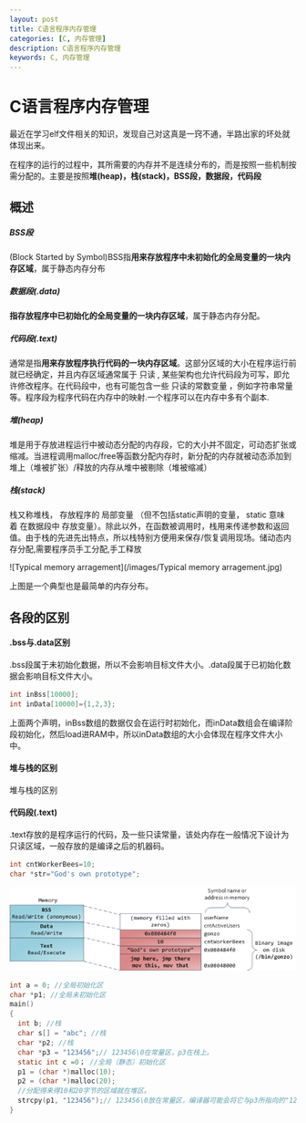```yaml
---
layout: post
title: C语言程序内存管理
categories: [C, 内存管理]
description: C语言程序内存管理
keywords: C, 内存管理
---
```


# C语言程序内存管理

最近在学习elf文件相关的知识，发现自己对这真是一窍不通，半路出家的坏处就体现出来。

在程序的运行的过程中，其所需要的内存并不是连续分布的，而是按照一些机制按需分配的。主要是按照**堆(heap)，栈(stack)，BSS段，数据段，代码段**

## 概述

##### BSS段

(Block Started by Symbol)BSS指**用来存放程序中未初始化的全局变量的一块内存区域**，属于静态内存分布

##### 数据段(.data)

**指存放程序中已初始化的全局变量的一块内存区域**，属于静态内存分配。

##### 代码段(.text)

通常是指**用来存放程序执行代码的一块内存区域**。这部分区域的大小在程序运行前就已经确定，并且内存区域通常属于 只读 , 某些架构也允许代码段为可写，即允许修改程序。在代码段中，也有可能包含一些 只读的常数变量 ，例如字符串常量等。程序段为程序代码在内存中的映射.一个程序可以在内存中多有个副本.

##### 堆(heap)

堆是用于存放进程运行中被动态分配的内存段，它的大小并不固定，可动态扩张或缩减。当进程调用malloc/free等函数分配内存时，新分配的内存就被动态添加到堆上（堆被扩张）/释放的内存从堆中被剔除（堆被缩减）

##### 栈(stack)

栈又称堆栈， 存放程序的 局部变量 （但不包括static声明的变量， static 意味着 在数据段中 存放变量）。除此以外，在函数被调用时，栈用来传递参数和返回值。由于栈的先进先出特点，所以栈特别方便用来保存/恢复调用现场。储动态内存分配,需要程序员手工分配,手工释放

![Typical memory arragement](/images/Typical memory arragement.jpg)

上图是一个典型也是最简单的内存分布。

## 各段的区别

#### .bss与.data区别

.bss段属于未初始化数据，所以不会影响目标文件大小。.data段属于已初始化数据会影响目标文件大小。

```c
int inBss[10000];
int inData[10000]={1,2,3};
```

上面两个声明，inBss数组的数据仅会在运行时初始化，而inData数组会在编译阶段初始化，然后load进RAM中，所以inData数组的大小会体现在程序文件大小中。

#### 堆与栈的区别

堆与栈的区别

#### 代码段(.text)

.text存放的是程序运行的代码，及一些只读常量，该处内存在一般情况下设计为只读区域，一般存放的是编译之后的机器码。



```c
int cntWorkerBees=10;
char *str="God's own prototype";
```

![mappingBinaryImage](/images/mappingBinaryImage.png)



```c
int a = 0; //全局初始化区  
char *p1; //全局未初始化区  
main()  
{  
  int b; //栈  
  char s[] = "abc"; //栈  
  char *p2; //栈  
  char *p3 = "123456";// 123456\0在常量区，p3在栈上。  
  static int c =0； //全局（静态）初始化区  
  p1 = (char *)malloc(10);  
  p2 = (char *)malloc(20);  
  //分配得来得10和20字节的区域就在堆区。  
  strcpy(p1, "123456");// 123456\0放在常量区，编译器可能会将它与p3所指向的"123456"优化成一个地方。  
}  
```

